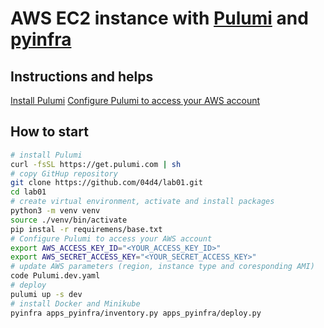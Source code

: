 # AWS EC2 instance with [Pulumi] and [pyinfra]

## Instructions and helps

[Install Pulumi](https://www.pulumi.com/docs/iac/get-started/aws/begin/#install-pulumi)
[Configure Pulumi to access your AWS account](https://www.pulumi.com/docs/iac/get-started/aws/begin/#configure-pulumi-to-access-your-aws-account)

## How to start

```bash
# install Pulumi
curl -fsSL https://get.pulumi.com | sh
# copy GitHup repository
git clone https://github.com/04d4/lab01.git
cd lab01
# create virtual environment, activate and install packages
python3 -m venv venv
source ./venv/bin/activate
pip instal -r requiremens/base.txt
# Configure Pulumi to access your AWS account
export AWS_ACCESS_KEY_ID="<YOUR_ACCESS_KEY_ID>"
export AWS_SECRET_ACCESS_KEY="<YOUR_SECRET_ACCESS_KEY>"
# update AWS parameters (region, instance type and coresponding AMI)
code Pulumi.dev.yaml
# deploy
pulumi up -s dev
# install Docker and Minikube
pyinfra apps_pyinfra/inventory.py apps_pyinfra/deploy.py
```

[pyinfra]: https://pyinfra.com/
[Pulumi]: https://www.pulumi.com/
